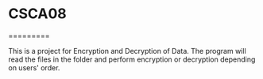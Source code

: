# CSCA08

=========


This is a project for Encryption and Decryption of Data. The program will read the files in the folder
and perform encryption or decryption depending on users' order.
